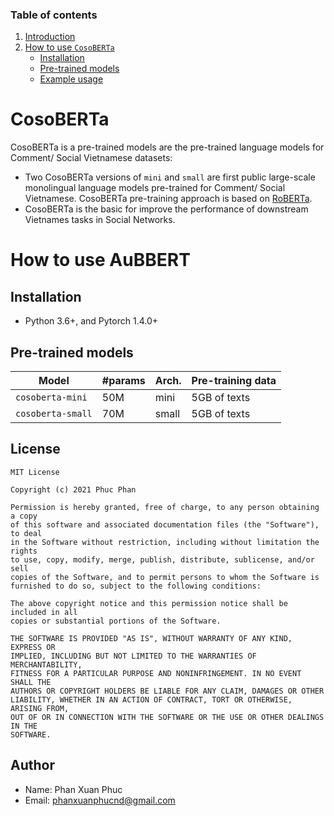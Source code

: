 ### Table of contents

1. [Introduction](#introduction)
2. [How to use ``CosoBERTa``](#how_to_use_soberta)
    - [Installation](#installation)
    - [Pre-trained models](#models)
    - [Example usage](#usage)


# <a name='introduction'></a> CosoBERTa

CosoBERTa is a pre-trained models are the pre-trained language models for Comment/ Social Vietnamese datasets:

 - Two CosoBERTa versions of `mini` and `small` are first public large-scale monolingual language models pre-trained for Comment/ Social Vietnamese. CosoBERTa pre-training approach is based on [RoBERTa](https://github.com/pytorch/fairseq/blob/master/examples/roberta/README.md).
 - CosoBERTa is the basic for improve the performance of downstream Vietnames tasks in Social Networks.


# <a name='how_to_use_aubbert'></a> How to use AuBBERT

## Installation <a name='installation'></a>

 - Python 3.6+, and Pytorch 1.4.0+ 

## Pre-trained models <a name='models'></a>

Model | #params | Arch.	 | Pre-training data
---|---|---|---
`cosoberta-mini` | 50M | mini | 5GB of texts
`cosoberta-small` | 70M | small | 5GB of texts

## License

    MIT License

    Copyright (c) 2021 Phuc Phan

    Permission is hereby granted, free of charge, to any person obtaining a copy
    of this software and associated documentation files (the "Software"), to deal
    in the Software without restriction, including without limitation the rights
    to use, copy, modify, merge, publish, distribute, sublicense, and/or sell
    copies of the Software, and to permit persons to whom the Software is
    furnished to do so, subject to the following conditions:

    The above copyright notice and this permission notice shall be included in all
    copies or substantial portions of the Software.

    THE SOFTWARE IS PROVIDED "AS IS", WITHOUT WARRANTY OF ANY KIND, EXPRESS OR
    IMPLIED, INCLUDING BUT NOT LIMITED TO THE WARRANTIES OF MERCHANTABILITY,
    FITNESS FOR A PARTICULAR PURPOSE AND NONINFRINGEMENT. IN NO EVENT SHALL THE
    AUTHORS OR COPYRIGHT HOLDERS BE LIABLE FOR ANY CLAIM, DAMAGES OR OTHER
    LIABILITY, WHETHER IN AN ACTION OF CONTRACT, TORT OR OTHERWISE, ARISING FROM,
    OUT OF OR IN CONNECTION WITH THE SOFTWARE OR THE USE OR OTHER DEALINGS IN THE
    SOFTWARE.

## Author

- Name: Phan Xuan Phuc
- Email: phanxuanphucnd@gmail.com